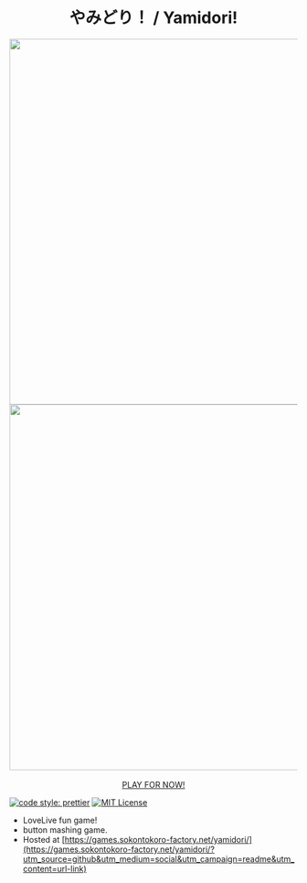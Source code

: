 <div align="center">
	<h1>やみどり！ / Yamidori!</h1>
	<img width="640px" src="https://pbs.twimg.com/media/DJdHP7-VYAEeZLb.jpg"/>
	<img width="640px" src="https://pbs.twimg.com/media/DJdHSuMUIAAzQP7.jpg"/><br/>
	<br/>
	<a href="https://games.sokontokoro-factory.net/yamidori/?utm_source=github&utm_medium=social&utm_campaign=readme&utm_content=play-for-now-link">PLAY FOR NOW!</a>
	<br/>
</div>

[![code style: prettier](https://img.shields.io/badge/code_style-prettier-ff69b4.svg?style=flat-square)](https://github.com/prettier/prettier)
[![MIT License](http://img.shields.io/badge/license-MIT-blue.svg?style=flat)](LICENSE)

- LoveLive fun game!
- button mashing game.
- Hosted at [https://games.sokontokoro-factory.net/yamidori/](https://games.sokontokoro-factory.net/yamidori/?utm_source=github&utm_medium=social&utm_campaign=readme&utm_content=url-link)

